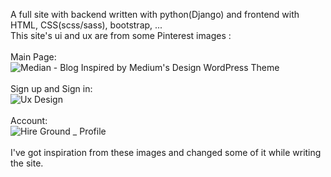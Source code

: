 A full site with backend written with python(Django)
and frontend with HTML, CSS(scss/sass), bootstrap, ...<br/>
This site's ui and ux are from some Pinterest images :<br/> <br/>
Main Page:<br/>
![Median - Blog Inspired by Medium's Design WordPress Theme](https://github.com/KHsadra/sadra-site/assets/166829471/ff8a6963-1132-4e6a-a65d-ce2da6254f3c)<br/><br/>
Sign up and Sign in:<br/>
![Ux Design](https://github.com/KHsadra/sadra-site/assets/166829471/faa925df-9aa3-4cd3-81c9-9b3f9c2df054)<br/><br/>
Account: <br/>
![Hire Ground _ Profile](https://github.com/KHsadra/sadra-site/assets/166829471/15856629-479b-496a-9958-76831ea16093)<br/><br/>
I've got inspiration from these images and changed some of it while writing the site.

